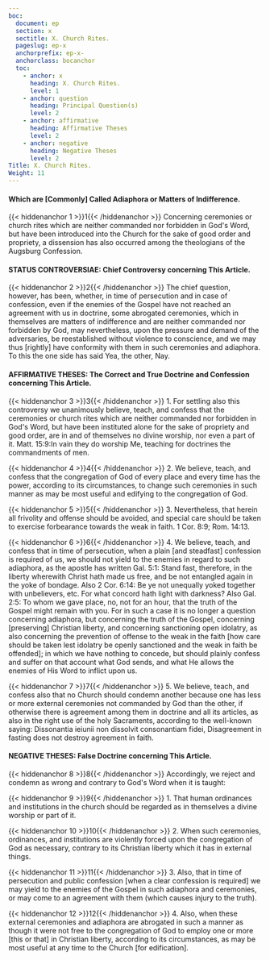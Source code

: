 ```yaml
---
boc:
  document: ep
  section: x
  sectitle: X. Church Rites.
  pageslug: ep-x
  anchorprefix: ep-x-
  anchorclass: bocanchor
  toc:
    - anchor: x
      heading: X. Church Rites.
      level: 1
    - anchor: question
      heading: Principal Question(s)
      level: 2
    - anchor: affirmative
      heading: Affirmative Theses
      level: 2
    - anchor: negative
      heading: Negative Theses
      level: 2
Title: X. Church Rites.
Weight: 11
---
```


#### Which are [Commonly] Called Adiaphora or Matters of Indifference.

{{< hiddenanchor 1 >}}1{{< /hiddenanchor >}} Concerning ceremonies or church rites which are neither commanded nor forbidden in God's Word, but have been introduced into the Church for the sake of good order and propriety, a dissension has also occurred among the theologians of the Augsburg Confession.

#### STATUS CONTROVERSIAE: Chief Controversy concerning This Article.

{{< hiddenanchor 2 >}}2{{< /hiddenanchor >}} The chief question, however, has been, whether, in time of persecution and in case of confession, even if the enemies of the Gospel have not reached an agreement with us in doctrine, some abrogated ceremonies, which in themselves are matters of indifference and are neither commanded nor forbidden by God, may nevertheless, upon the pressure and demand of the adversaries, be reestablished without violence to conscience, and we may thus [rightly] have conformity with them in such ceremonies and adiaphora. To this the one side has said Yea, the other, Nay.

#### AFFIRMATIVE THESES: The Correct and True Doctrine and Confession concerning This Article.

{{< hiddenanchor 3 >}}3{{< /hiddenanchor >}} 1. For settling also this controversy we unanimously believe, teach, and confess that the ceremonies or church rites which are neither commanded nor forbidden in God's Word, but have been instituted alone for the sake of propriety and good order, are in and of themselves no divine worship, nor even a part of it. Matt. 15:9:In vain they do worship Me, teaching for doctrines the commandments of men.

{{< hiddenanchor 4 >}}4{{< /hiddenanchor >}} 2. We believe, teach, and confess that the congregation of God of every place and every time has the power, according to its circumstances, to change such ceremonies in such manner as may be most useful and edifying to the congregation of God.

{{< hiddenanchor 5 >}}5{{< /hiddenanchor >}} 3. Nevertheless, that herein all frivolity and offense should be avoided, and special care should be taken to exercise forbearance towards the weak in faith. 1 Cor. 8:9; Rom. 14:13.

{{< hiddenanchor 6 >}}6{{< /hiddenanchor >}} 4. We believe, teach, and confess that in time of persecution, when a plain [and steadfast] confession is required of us, we should not yield to the enemies in regard to such adiaphora, as the apostle has written Gal. 5:1: Stand fast, therefore, in the liberty wherewith Christ hath made us free, and be not entangled again in the yoke of bondage. Also 2 Cor. 6:14: Be ye not unequally yoked together with unbelievers, etc. For what concord hath light with darkness? Also Gal. 2:5: To whom we gave place, no, not for an hour, that the truth of the Gospel might remain with you. For in such a case it is no longer a question concerning adiaphora, but concerning the truth of the Gospel, concerning [preserving] Christian liberty, and concerning sanctioning open idolatry, as also concerning the prevention of offense to the weak in the faith [how care should be taken lest idolatry be openly sanctioned and the weak in faith be offended]; in which we have nothing to concede, but should plainly confess and suffer on that account what God sends, and what He allows the enemies of His Word to inflict upon us.

{{< hiddenanchor 7 >}}7{{< /hiddenanchor >}} 5. We believe, teach, and confess also that no Church should condemn another because one has less or more external ceremonies not commanded by God than the other, if otherwise there is agreement among them in doctrine and all its articles, as also in the right use of the holy Sacraments, according to the well-known saying: Dissonantia ieiunii non dissolvit consonantiam fidei, Disagreement in fasting does not destroy agreement in faith.

#### NEGATIVE THESES: False Doctrine concerning This Article.

{{< hiddenanchor 8 >}}8{{< /hiddenanchor >}} Accordingly, we reject and condemn as wrong and contrary to God's Word when it is taught:

{{< hiddenanchor 9 >}}9{{< /hiddenanchor >}} 1. That human ordinances and institutions in the church should be regarded as in themselves a divine worship or part of it.

{{< hiddenanchor 10 >}}10{{< /hiddenanchor >}} 2. When such ceremonies, ordinances, and institutions are violently forced upon the congregation of God as necessary, contrary to its Christian liberty which it has in external things.

{{< hiddenanchor 11 >}}11{{< /hiddenanchor >}} 3. Also, that in time of persecution and public confession [when a clear confession is required] we may yield to the enemies of the Gospel in such adiaphora and ceremonies, or may come to an agreement with them (which causes injury to the truth).

{{< hiddenanchor 12 >}}12{{< /hiddenanchor >}} 4. Also, when these external ceremonies and adiaphora are abrogated in such a manner as though it were not free to the congregation of God to employ one or more [this or that] in Christian liberty, according to its circumstances, as may be most useful at any time to the Church [for edification].

&nbsp;

&nbsp;
